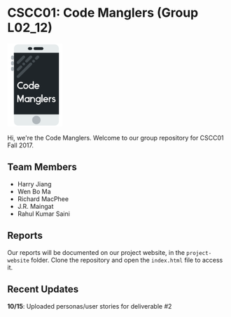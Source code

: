 # CSCC01: Code Manglers (Group L02_12)

<img src="project-website/img/logo.jpg" width="25%">

Hi, we're the Code Manglers. Welcome to our group repository for CSCC01 Fall 2017.

## Team Members
* Harry Jiang
* Wen Bo Ma
* Richard MacPhee
* J.R. Maingat
* Rahul Kumar Saini

## Reports
Our reports will be documented on our project website, in the `project-website` folder. Clone the repository and open the `index.html` file to access it.

## Recent Updates
**10/15**: Uploaded personas/user stories for deliverable #2
